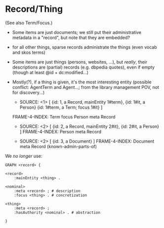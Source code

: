 # Record/Thing 

(See also Term/Focus.)

* Some items are just documents; we still put their administrative metadata in a "record", but note that they are embedded?

* for all other things, sparse records administrate the things (even vocab and skos terms)

* Some items are just things (persons, websites, ...), but *really*, their descriptions are (partial) records (e.g. dbpedia quotes), even if empty (though at least @id + dc:modified...)

* Mostly(?), if a thing is given, it's the most interesting entity (possible conflict: AgentTerm and Agent...; from the library management POV, not for discovery...)

    * SOURCE:
        <1> [
            {id: 1, a Record, mainEntity 1#term},
            {id: 1#it, a Person}
            {id: 1#term, a Term; focus 1#it}
        ]

    FRAME-4-INDEX:
        Term
            focus
                Person
            meta
                Record

    * SOURCE:
        <2> [
            {id: 2, a Record, mainEntity 2#it},
            {id: 2#it, a Person}
        ]
    FRAME-4-INDEX:
        Person
            meta
                Record

    * SOURCE:
        <2> [
            {id: 3, a Document}
        ]
    FRAME-4-INDEX:
        Document
            meta
                Record (known-admin-parts-of)


We *no longer* use:

    GRAPH <record> {

    <record>
        :mainEntity <thing> .

    <nominal>
        :meta <record> ; # description
        :focus <thing> . # concretization

    <thing>
        :meta <record> ;
        :hasAuthority <nominal> . # abstraction

    }
